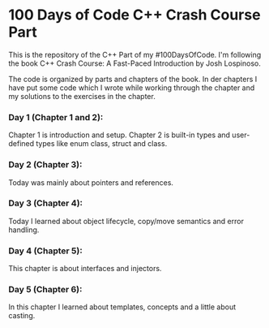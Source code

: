# 100 Days of Code C++ Crash Course Part
This is the repository of the C++ Part of my #100DaysOfCode. I'm following the
book C++ Crash Course: A Fast-Paced Introduction by Josh Lospinoso.

The code is organized by parts and chapters of the book. In der chapters I
have put some code which I wrote while working through the chapter and my
solutions to the exercises in the chapter.

### Day 1 (Chapter 1 and 2):
Chapter 1 is introduction and setup. Chapter 2 is built-in types and
user-defined types like enum class, struct and class.

### Day 2 (Chapter 3):
Today was mainly about pointers and references.

### Day 3 (Chapter 4):
Today I learned about object lifecycle, copy/move semantics and error handling.

### Day 4 (Chapter 5):
This chapter is about interfaces and injectors.

### Day 5 (Chapter 6):
In this chapter I learned about templates, concepts and a little 
about casting.
